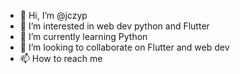 - 👋 Hi, I’m @jczyp
- 👀 I’m interested in web dev python and Flutter
- 🌱 I’m currently learning Python
- 💞️ I’m looking to collaborate on Flutter and web dev
- 📫 How to reach me 

<!---
jczyp/jczyp is a ✨ special ✨ repository because its `README.md` (this file) appears on your GitHub profile.
You can click the Preview link to take a look at your changes.
--->
